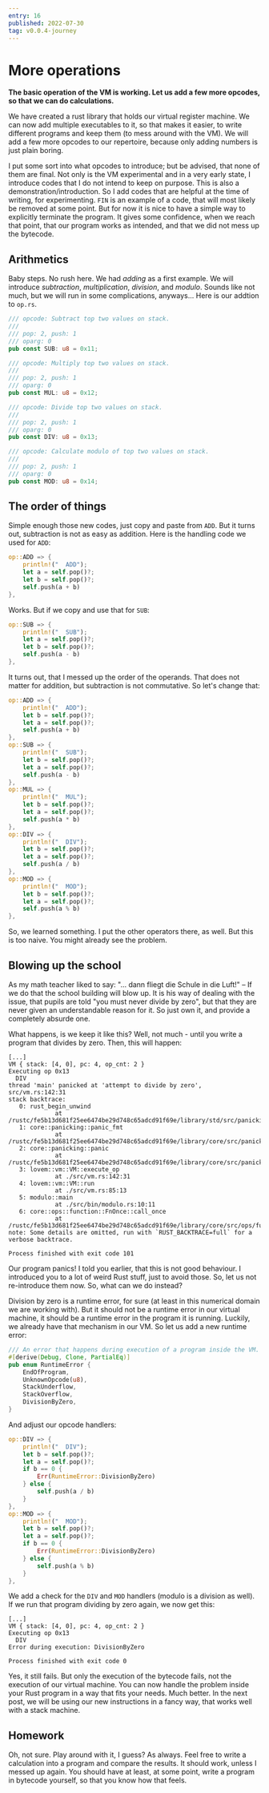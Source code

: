 ```yaml
---
entry: 16
published: 2022-07-30
tag: v0.0.4-journey
---
```


# More operations

__The basic operation of the VM is working. Let us add a few more opcodes, so that we can do calculations.__

We have created a rust library that holds our virtual register machine. We can now add multiple executables to 
it, so that makes it easier, to write different programs and keep them (to mess around with the VM). We will 
add a few more opcodes to our repertoire, because only adding numbers is just plain boring.

I put some sort into what opcodes to introduce; but be advised, that none of them are final. Not only is the 
VM experimental and in a very early state, I introduce codes that I do not intend to keep on purpose. This is 
also a demonstration/introduction. So I add codes that are helpful at the time of writing, for experimenting. 
`FIN` is an example of a code, that will most likely be removed at some point. But for now it is nice to have 
a simple way to explicitly terminate the program. It gives some confidence, when we reach that point, that our 
program works as intended, and that we did not mess up the bytecode.

## Arithmetics
Baby steps. No rush here. We had *adding* as a first example. We will introduce *subtraction*, *multiplication*, 
*division*, and *modulo*. Sounds like not much, but we will run in some complications, anyways... Here is our 
addtion to `op.rs`.

~~~rust
/// opcode: Subtract top two values on stack.
///
/// pop: 2, push: 1
/// oparg: 0
pub const SUB: u8 = 0x11;

/// opcode: Multiply top two values on stack.
///
/// pop: 2, push: 1
/// oparg: 0
pub const MUL: u8 = 0x12;

/// opcode: Divide top two values on stack.
///
/// pop: 2, push: 1
/// oparg: 0
pub const DIV: u8 = 0x13;

/// opcode: Calculate modulo of top two values on stack.
///
/// pop: 2, push: 1
/// oparg: 0
pub const MOD: u8 = 0x14;
~~~

## The order of things

Simple enough those new codes, just copy and paste from `ADD`. But it turns out, subtraction is not as 
easy as addition. Here is the handling code we used for `ADD`:

~~~rust
op::ADD => {
    println!("  ADD");
    let a = self.pop()?;
    let b = self.pop()?;
    self.push(a + b)
},
~~~

Works. But if we copy and use that for `SUB`:

~~~rust
op::SUB => {
    println!("  SUB");
    let a = self.pop()?;
    let b = self.pop()?;
    self.push(a - b)
},
~~~

It turns out, that I messed up the order of the operands. That does not matter for addition, but subtraction 
is not commutative. So let's change that:

~~~rust
op::ADD => {
    println!("  ADD");
    let b = self.pop()?;
    let a = self.pop()?;
    self.push(a + b)
},
op::SUB => {
    println!("  SUB");
    let b = self.pop()?;
    let a = self.pop()?;
    self.push(a - b)
},
op::MUL => {
    println!("  MUL");
    let b = self.pop()?;
    let a = self.pop()?;
    self.push(a * b)
},
op::DIV => {
    println!("  DIV");
    let b = self.pop()?;
    let a = self.pop()?;
    self.push(a / b)
},
op::MOD => {
    println!("  MOD");
    let b = self.pop()?;
    let a = self.pop()?;
    self.push(a % b)
},
~~~

So, we learned something. I put the other operators there, as well. But this is too naive. 
You might already see the problem.

## Blowing up the school
As my math teacher liked to say: "... dann fliegt die Schule in die Luft!" &ndash; If we do that 
the school building will blow up. It is his way of dealing with the issue, that pupils are 
told "you must never divide by zero", but that they are never given an understandable reason 
for it. So just own it, and provide a completely absurde one.

What happens, is we keep it like this? Well, not much - until you write a program that divides 
by zero. Then, this will happen:

~~~
[...]
VM { stack: [4, 0], pc: 4, op_cnt: 2 }
Executing op 0x13
  DIV
thread 'main' panicked at 'attempt to divide by zero', src/vm.rs:142:31
stack backtrace:
   0: rust_begin_unwind
             at /rustc/fe5b13d681f25ee6474be29d748c65adcd91f69e/library/std/src/panicking.rs:584:5
   1: core::panicking::panic_fmt
             at /rustc/fe5b13d681f25ee6474be29d748c65adcd91f69e/library/core/src/panicking.rs:143:14
   2: core::panicking::panic
             at /rustc/fe5b13d681f25ee6474be29d748c65adcd91f69e/library/core/src/panicking.rs:48:5
   3: lovem::vm::VM::execute_op
             at ./src/vm.rs:142:31
   4: lovem::vm::VM::run
             at ./src/vm.rs:85:13
   5: modulo::main
             at ./src/bin/modulo.rs:10:11
   6: core::ops::function::FnOnce::call_once
             at /rustc/fe5b13d681f25ee6474be29d748c65adcd91f69e/library/core/src/ops/function.rs:227:5
note: Some details are omitted, run with `RUST_BACKTRACE=full` for a verbose backtrace.

Process finished with exit code 101
~~~

Our program panics! I told you earlier, that this is not good behaviour. I introduced you to a lot 
of weird Rust stuff, just to avoid those. So, let us not re-introduce them now. So, what can we do instead?

Division by zero is a runtime error, for sure (at least in this numerical domain we are working with). But 
it should not be a runtime error in our virtual machine, it should be a runtime error in the program it is 
running. Luckily, we already have that mechanism in our VM. So let us add a new runtime error:

~~~rust
/// An error that happens during execution of a program inside the VM.
#[derive(Debug, Clone, PartialEq)]
pub enum RuntimeError {
    EndOfProgram,
    UnknownOpcode(u8),
    StackUnderflow,
    StackOverflow,
    DivisionByZero,
}
~~~

And adjust our opcode handlers:

~~~rust
op::DIV => {
    println!("  DIV");
    let b = self.pop()?;
    let a = self.pop()?;
    if b == 0 {
        Err(RuntimeError::DivisionByZero)
    } else {
        self.push(a / b)
    }
},
op::MOD => {
    println!("  MOD");
    let b = self.pop()?;
    let a = self.pop()?;
    if b == 0 {
        Err(RuntimeError::DivisionByZero)
    } else {
        self.push(a % b)
    }
},
~~~

We add a check for the `DIV` and `MOD` handlers (modulo is a division as well). If we run that 
program dividing by zero again, we now get this:

~~~
[...]
VM { stack: [4, 0], pc: 4, op_cnt: 2 }
Executing op 0x13
  DIV
Error during execution: DivisionByZero

Process finished with exit code 0
~~~

Yes, it still fails. But only the execution of the bytecode fails, not the execution of our 
virtual machine. You can now handle the problem inside your Rust program in a way that fits 
your needs. Much better. In the next post, we will be using our new instructions in a 
fancy way, that works well with a stack machine.

## Homework
Oh, not sure. Play around with it, I guess? As always. Feel free to write a calculation into 
a program and compare the results. It should work, unless I messed up again. You should have 
at least, at some point, write a program in bytecode yourself, so that you know how that feels.
